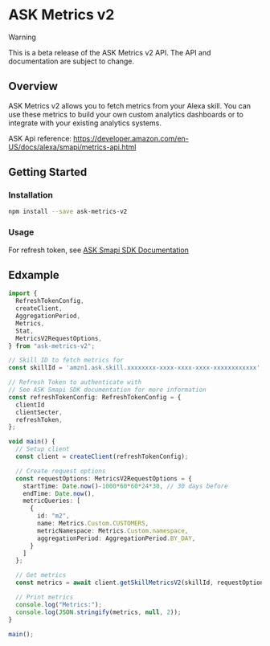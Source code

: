 # ASK Metrics v2

> [!WARNING]
> This is a beta release of the ASK Metrics v2 API. The API and documentation are subject to change.

## Overview
ASK Metrics v2 allows you to fetch metrics from your Alexa skill. You can use these metrics to build your own custom analytics dashboards or to integrate with your existing analytics systems.

ASK Api reference: https://developer.amazon.com/en-US/docs/alexa/smapi/metrics-api.html

## Getting Started
### Installation
```bash
npm install --save ask-metrics-v2
```

### Usage

For refresh token, see [ASK Smapi SDK Documentation](https://github.com/alexa/alexa-skills-kit-sdk-for-nodejs/blob/2.0.x/ask-smapi-sdk/README.md)

## Edxample

```typescript
import {
  RefreshTokenConfig,
  createClient,
  AggregationPeriod,
  Metrics,
  Stat,
  MetricsV2RequestOptions,
} from "ask-metrics-v2";

// Skill ID to fetch metrics for
const skillId = 'amzn1.ask.skill.xxxxxxxx-xxxx-xxxx-xxxx-xxxxxxxxxxxx';

// Refresh Token to authenticate with
// See ASK Smapi SDK documentation for more information
const refreshTokenConfig: RefreshTokenConfig = {
  clientId
  clientSecter,
  refreshToken,
};

void main() {
  // Setup client
  const client = createClient(refreshTokenConfig);

  // Create request options
  const requestOptions: MetricsV2RequestOptions = {
    startTime: Date.now()-1000*60*60*24*30, // 30 days before
    endTime: Date.now(),
    metricQueries: [
      {
        id: "m2",
        name: Metrics.Custom.CUSTOMERS,
        metricNamespace: Metrics.Custom.namespace,
        aggregationPeriod: AggregationPeriod.BY_DAY,
      }
    ]
  };

  // Get metrics
  const metrics = await client.getSkillMetricsV2(skillId, requestOptions);

  // Print metrics
  console.log("Metrics:");
  console.log(JSON.stringify(metrics, null, 2));
}

main();
``````
